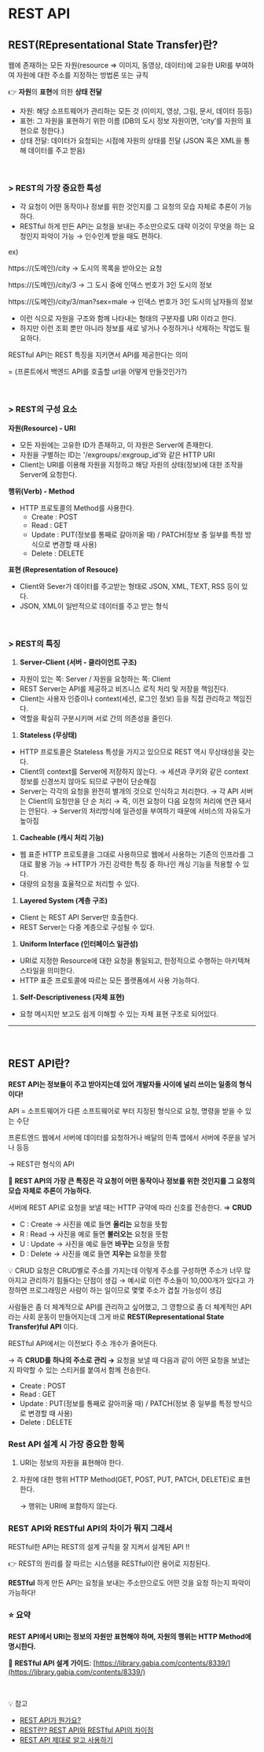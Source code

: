 # REST API

## **REST(REpresentational State Transfer)란?**

웹에 존재하는 모든 자원(resource ⇒ 이미지, 동영상, 데이터)에 고유한 URI를 부여하여 자원에 대한 주소를 지정하는 방법론 또는 규칙

👉 **자원**의 **표현**에 의한 **상태 전달**

- 자원: 해당 소프트웨어가 관리하는 모든 것 (이미지, 영상, 그림, 문서, 데이터 등등)
- 표현: 그 자원을 표현하기 위한 이름 (DB의 도시 정보 자원이면, ‘city’를 자원의 표현으로 정한다.)
- 상태 전달: 데이터가 요청되는 시점에 자원의 상태를 전달 (JSON 혹은 XML을 통해 데이터를 주고 받음)

<br />

### > REST의 가장 중요한 특성

- 각 요청이 어떤 동작이나 정보를 위한 것인지를 그 요청의 모습 자체로 추론이 가능하다.
- RESTful 하게 만든 API는 요청을 보내는 주소만으로도 대략 이것이 무엇을 하는 요청인지 파악이 가능
  → 인수인계 받을 때도 편하다.

ex)

https://(도메인)/city → 도시의 목록을 받아오는 요청

https://(도메인)/city/3 → 그 도시 중에 인덱스 번호가 3인 도시의 정보

https://(도메인)/city/3/man?sex=male → 인덱스 번호가 3인 도시의 남자들의 정보

- 이런 식으로 자원을 구조와 함께 나타내는 형태의 구분자를 URI 이라고 한다.
- 하지만 이런 조회 뿐만 아니라 정보를 새로 넣거나 수정하거나 삭제하는 작업도 필요하다.

RESTful API는 REST 특징을 지키면서 API를 제공한다는 의미

= (프론트에서 백엔드 API를 호출할 url을 어떻게 만들것인가?)

<br />

### > REST의 구성 요소

**자원(Resource) - URI**

- 모든 자원에는 고유한 ID가 존재하고, 이 자원은 Server에 존재한다.
- 자원을 구별하는 ID는 '/exgroups/:exgroup_id'와 같은 HTTP URI
- Client는 URI를 이용해 자원을 지정하고 해당 자원의 상태(정보)에 대한 조작을 Server에 요청한다.

**행위(Verb) - Method**

- HTTP 프로토콜의 Method를 사용한다.
  - Create : POST
  - Read : GET
  - Update : PUT(정보를 통째로 갈아끼울 때) / PATCH(정보 중 일부를 특정 방식으로 변경할 때 사용)
  - Delete : DELETE

**표현 (Representation of Resouce)**

- Client와 Sever가 데이터를 주고받는 형태로 JSON, XML, TEXT, RSS 등이 있다.
- JSON, XML이 일반적으로 데이터를 주고 받는 형식

<br />

### > REST의 특징

1. **Server-Client (서버 - 클라이언트 구조)**

- 자원이 있는 쪽: Server / 자원을 요청하는 쪽: Client
- REST Server는 API를 제공하고 비즈니스 로직 처리 및 저장을 책임진다.
- Client는 사용자 인증이나 context(세션, 로그인 정보) 등을 직접 관리하고 책임진다.
- 역할을 확실히 구분시키며 서로 간의 의존성을 줄인다.

1. **Stateless (무상태)**

- HTTP 프로토콜은 Stateless 특성을 가지고 있으므로 REST 역시 무상태성을 갖는다.
- Client의 context를 Server에 저장하지 않는다.
  → 세션과 쿠키와 같은 context 정보를 신경쓰지 않아도 되므로 구현이 단순해짐
- Server는 각각의 요청을 완전히 별개의 것으로 인식하고 처리한다.
  → 각 API 서버는 Client의 요청만을 단 순 처리
  → 즉, 이전 요청이 다음 요청의 처리에 연관 돼서는 안된다.
  → Server의 처리방식에 일관성을 부여하기 때문에 서비스의 자유도가 높아짐

1. **Cacheable (캐시 처리 기능)**

- 웹 표준 HTTP 프로토콜을 그대로 사용하므로 웹에서 사용하는 기존의 인프라를 그대로 활용 가능
  → HTTP가 가진 강력한 특징 중 하나인 캐싱 기능을 적용할 수 있다.
- 대량의 요청을 효율적으로 처리할 수 있다.

1. **Layered System (계층 구조)**

- Client 는 REST API Server만 호출한다.
- REST Server는 다중 계층으로 구성될 수 있다.

1. **Uniform Interface (인터페이스 일관성)**

- URI로 지정한 Resource에 대한 요청을 통일되고, 한정적으로 수행하는 아키텍쳐 스타일을 의미한다.
- HTTP 표준 프로토콜에 따르는 모든 플랫폼에서 사용 가능하다.

1. **Self-Descriptiveness (자체 표현)**

- 요청 메시지만 보고도 쉽게 이해할 수 있는 자체 표현 구조로 되어있다.

---

<br />

## REST API란?

**REST API는 정보들이 주고 받아지는데 있어 개발자들 사이에 널리 쓰이는 일종의 형식이다!**

API = 소프트웨어가 다른 소프트웨어로 부터 지정된 형식으로 요청, 명령을 받을 수 있는 수단

프론트엔드 웹에서 서버에 데이터를 요청하거나 배달의 민족 앱에서 서버에 주문을 넣거나 등등

→ REST란 형식의 API

👦 **REST API의 가장 큰 특징은 각 요청이 어떤 동작이나 정보를 위한 것인지를 그 요청의 모습 자체로
추론이 가능하다.**

서버에 REST API로 요청을 보낼 때는 HTTP 규약에 따라 신호를 전송한다. ⇒ **CRUD**

- C : Create → 사진을 예로 들면 **올리는** 요청을 뜻함
- R : Read → 사진을 예로 들면 **불러오는** 요청을 뜻함
- U : Update → 사진을 예로 들면 **바꾸는** 요청을 뜻함
- D : Delete → 사진을 예로 들면 **지우는** 요청을 뜻함

💡 CRUD 요청은 CRUD별로 주소를 가지는데 이렇게 주소를 구성하면 주소가 너무 많아지고 관리하기 힘들다는 단점이 생김 → 예시로 이런 주소들이 10,000개가 있다고 가정하면 프로그래밍은 사람이 하는 일이므로 몇몇 주소가 겹칠 가능성이 생김

사람들은 좀 더 체계적으로 API를 관리하고 싶어했고, 그 영향으로 좀 더 체계적인 API라는 사회 운동이 만들어지는데 그게 바로 **REST(Representational State Transfer)ful API** 이다.

RESTful API에서는 이전보다 주소 개수가 줄어든다.

→ 즉 **CRUD를 하나의 주소로 관리 →** 요청을 보낼 때 다음과 같이 어떤 요청을 보냈는지 파악할 수 있는 스티커를 붙여서 함께 전송한다.

- Create : POST
- Read : GET
- Update : PUT(정보를 통째로 갈아끼울 때) / PATCH(정보 중 일부를 특정 방식으로 변경할 때 사용)
- Delete : DELETE

### Rest API 설계 시 가장 중요한 항목

1. URI는 정보의 자원을 표현해야 한다.
2. 자원에 대한 행위 HTTP Method(GET, POST, PUT, PATCH, DELETE)로 표현한다.

   → 행위는 URI에 포함하지 않는다.

### REST API와 RESTful API의 차이가 뭐지 그래서

RESTful한 API는 REST의 설계 규칙을 잘 지켜서 설계된 API !!

👉 REST의 원리를 잘 따르는 시스템을 RESTful이란 용어로 지칭된다.

**RESTful** 하게 만든 API는 요청을 보내는 주소만으로도 어떤 것을 요청 하는지 파악이 가능하다!

### ⭐ 요약

**REST API에서 URI는 정보의 자원만 표현해야 하며, 자원의 행위는 HTTP Method에 명시한다.**

👦 **RESTful API 설계 가이드**: [https://library.gabia.com/contents/8339/](https://library.gabia.com/contents/8339/)

<br />

💡 참고

- [REST API가 뭔가요?](https://www.youtube.com/watch?v=iOueE9AXDQQ&t=107s)
- [REST란? REST API와 RESTful API의 차이점](https://dev-coco.tistory.com/97#REST%--API%EB%A-%BC%--%EA%B-%--%EB%-B%A-%ED%-E%--%--%EC%-A%--%EC%--%BD%ED%--%--%EB%A-%B-)
- [REST API 제대로 알고 사용하기](https://meetup.toast.com/posts/92)
